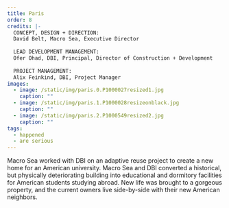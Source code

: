 ```yaml
---
title: Paris
order: 8
credits: |-
  CONCEPT, DESIGN + DIRECTION:  
  David Belt, Macro Sea, Executive Director  
    
  LEAD DEVELOPMENT MANAGEMENT:  
  Ofer Ohad, DBI, Principal, Director of Construction + Development  
    
  PROJECT MANAGEMENT:  
  Alix Feinkind, DBI, Project Manager
images:
  - image: /static/img/paris.0.P1000027resized1.jpg
    caption: ""
  - image: /static/img/paris.1.P1000028resizeonblack.jpg
    caption: ""
  - image: /static/img/paris.2.P1000549resized2.jpg
    caption: ""
tags:
  - happened
  - are serious
---
```

Macro Sea worked with DBI on an adaptive reuse project to create a new home for an American university. Macro Sea and DBI converted a historical, but physically deteriorating building into educational and dormitory facilities for American students studying abroad. New life was brought to a gorgeous property, and the current owners live side-by-side with their new American neighbors.
